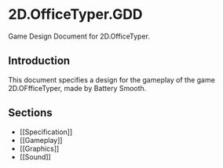 # 2D.OfficeTyper.GDD

Game Design Document for 2D.OfficeTyper.

## Introduction

This document specifies a design for the gameplay of the game 2D.OFfficeTyper, made by Battery Smooth.

## Sections

- [[Specification]]
- [[Gameplay]]
- [[Graphics]]
- [[Sound]]
